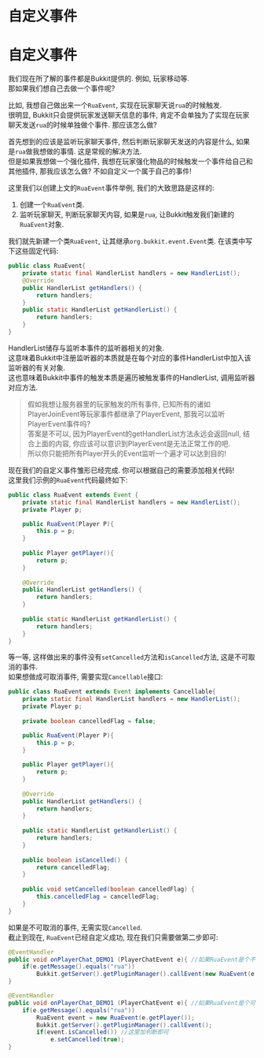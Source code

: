 # 自定义事件

# 自定义事件
我们现在所了解的事件都是Bukkit提供的. 例如, 玩家移动等.  
那如果我们想自己去做一个事件呢?

比如, 我想自己做出来一个`RuaEvent`, 实现在玩家聊天说`rua`的时候触发.  
很明显, Bukkit只会提供玩家发送聊天信息的事件, 肯定不会单独为了实现在玩家聊天发送`rua`的时候单独做个事件. 那应该怎么做?  

首先想到的应该是监听玩家聊天事件, 然后判断玩家聊天发送的内容是什么, 如果是`rua`做我想做的事情. 这是常规的解决方法.  
但是如果我想做一个强化插件, 我想在玩家强化物品的时候触发一个事件给自己和其他插件, 那我应该怎么做? 不如自定义一个属于自己的事件!

这里我们以创建上文的`RuaEvent`事件举例, 我们的大致思路是这样的:  
1. 创建一个`RuaEvent`类.  
2. 监听玩家聊天, 判断玩家聊天内容, 如果是`rua`, 让Bukkit触发我们新建的`RuaEvent`对象.  

我们就先新建一个类`RuaEvent`, 让其继承`org.bukkit.event.Event`类. 在该类中写下这些固定代码:  
```java
public class RuaEvent{
	private static final HandlerList handlers = new HandlerList();
	@Override
	public HandlerList getHandlers() {
		return handlers;
	}
	public static HandlerList getHandlerList() {
		return handlers;
	}
}
```
HandlerList储存与监听本事件的监听器相关的对象.  
这意味着Bukkit中注册监听器的本质就是在每个对应的事件HandlerList中加入该监听器的有关对象.  
这也意味着Bukkit中事件的触发本质是遍历被触发事件的HandlerList, 调用监听器对应方法.

> 假如我想让服务器里的玩家触发的所有事件, 已知所有的诸如PlayerJoinEvent等玩家事件都继承了PlayerEvent, 那我可以监听PlayerEvent事件吗?  
> 答案是不可以, 因为PlayerEvent的getHandlerList方法永远会返回null, 结合上面的内容, 你应该可以意识到PlayerEvent是无法正常工作的吧.  
> 所以你只能把所有Player开头的Event监听一个遍才可以达到目的!  

现在我们的自定义事件雏形已经完成. 你可以根据自己的需要添加相关代码!  
这里我们示例的`RuaEvent`代码最终如下:  

```java
public class RuaEvent extends Event {
	private static final HandlerList handlers = new HandlerList();
	private Player p;

	public RuaEvent(Player P){
		this.p = p;
	}
	
	public Player getPlayer(){
		return p;
	}
	
	@Override
	public HandlerList getHandlers() {
		return handlers;
	}
	
	public static HandlerList getHandlerList() {
		return handlers;
	}
}
```

等一等, 这样做出来的事件没有`setCancelled`方法和`isCancelled`方法, 这是不可取消的事件.  
如果想做成可取消事件, 需要实现`Cancellable`接口:  
```java
public class RuaEvent extends Event implements Cancellable{
	private static final HandlerList handlers = new HandlerList();
	private Player p;
	
	private boolean cancelledFlag = false;

	public RuaEvent(Player P){
		this.p = p;
	}
	
	public Player getPlayer(){
		return p;
	}
	
	@Override
	public HandlerList getHandlers() {
		return handlers;
	}
	
	public static HandlerList getHandlerList() {
		return handlers;
	}
	
	public boolean isCancelled() {
		return cancelledFlag;
	}
	
	public void setCancelled(boolean cancelledFlag) {
		this.cancelledFlag = cancelledFlag;
	}
}
```

如果是不可取消的事件, 无需实现`Cancelled`.  
截止到现在, `RuaEvent`已经自定义成功, 现在我们只需要做第二步即可:  
```java
@EventHandler
public void onPlayerChat_DEMO1 (PlayerChatEvent e){ //如果RuaEvent是个不可取消事件
	if(e.getMessage().equals("rua"))
		Bukkit.getServer().getPluginManager().callEvent(new RuaEvent(e.getPlayer())); //触发事件
}

@EventHandler
public void onPlayerChat_DEMO1 (PlayerChatEvent e){ //如果RuaEvent是个可取消事件
	if(e.getMessage().equals("rua"))
		RuaEvent event = new RuaEvent(e.getPlayer());
		Bukkit.getServer().getPluginManager().callEvent();
		if(event.isCancelled()) //这里加判断即可
			e.setCancelled(true);
}
```
